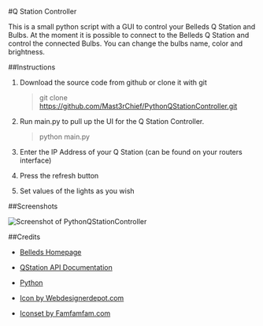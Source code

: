 #Q Station Controller

This is a small python script with a GUI to control your Belleds Q Station and Bulbs. At the moment it is possible to connect to the Belleds Q Station and control the connected Bulbs. You can change the bulbs name, color and brightness.

##Instructions

1. Download the source code from github or clone it with git

    > git clone https://github.com/Mast3rChief/PythonQStationController.git

2. Run main.py to pull up the UI for the Q Station Controller.

    > python main.py

3. Enter the IP Address of your Q Station (can be found on your routers interface)

4. Press the refresh button

5. Set values of the lights as you wish

##Screenshots

![Screenshot of PythonQStationController](http://i.imgur.com/Dl0V7E7.png)

##Credits

* [Belleds Homepage](http://www.belleds.com/en/)

* [QStation API Documentation](https://github.com/BelledsQ/QStation_API)

* [Python](https://www.python.org)

* [Icon by Webdesignerdepot.com](http://www.webdesignerdepot.com/)

* [Iconset by Famfamfam.com](http://www.famfamfam.com/)
